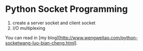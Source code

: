 # Python Socket Programming

1. create a server socket and client socket
2. I/O multiplexing

You can read in [my blog][http://www.wengweitao.com/python-socketwang-luo-bian-cheng.html].
